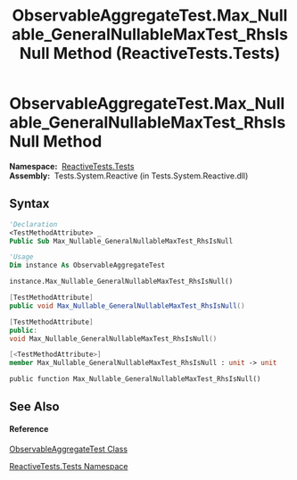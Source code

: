 ﻿---
title: ObservableAggregateTest.Max_Nullable_GeneralNullableMaxTest_RhsIsNull Method  (ReactiveTests.Tests)
TOCTitle: Max_Nullable_GeneralNullableMaxTest_RhsIsNull Method
ms:assetid: M:ReactiveTests.Tests.ObservableAggregateTest.Max_Nullable_GeneralNullableMaxTest_RhsIsNull
ms:mtpsurl: https://msdn.microsoft.com/en-us/library/reactivetests.tests.observableaggregatetest.max_nullable_generalnullablemaxtest_rhsisnull(v=VS.103)
ms:contentKeyID: 36620258
ms.date: 06/28/2011
mtps_version: v=VS.103
f1_keywords:
- ReactiveTests.Tests.ObservableAggregateTest.Max_Nullable_GeneralNullableMaxTest_RhsIsNull
dev_langs:
- CSharp
- JScript
- VB
- FSharp
- c++
---

# ObservableAggregateTest.Max\_Nullable\_GeneralNullableMaxTest\_RhsIsNull Method

**Namespace:**  [ReactiveTests.Tests](hh289046\(v=vs.103\).md)  
**Assembly:**  Tests.System.Reactive (in Tests.System.Reactive.dll)

## Syntax

``` vb
'Declaration
<TestMethodAttribute> _
Public Sub Max_Nullable_GeneralNullableMaxTest_RhsIsNull
```

``` vb
'Usage
Dim instance As ObservableAggregateTest

instance.Max_Nullable_GeneralNullableMaxTest_RhsIsNull()
```

``` csharp
[TestMethodAttribute]
public void Max_Nullable_GeneralNullableMaxTest_RhsIsNull()
```

``` c++
[TestMethodAttribute]
public:
void Max_Nullable_GeneralNullableMaxTest_RhsIsNull()
```

``` fsharp
[<TestMethodAttribute>]
member Max_Nullable_GeneralNullableMaxTest_RhsIsNull : unit -> unit 
```

``` jscript
public function Max_Nullable_GeneralNullableMaxTest_RhsIsNull()
```

## See Also

#### Reference

[ObservableAggregateTest Class](hh314823\(v=vs.103\).md)

[ReactiveTests.Tests Namespace](hh289046\(v=vs.103\).md)


